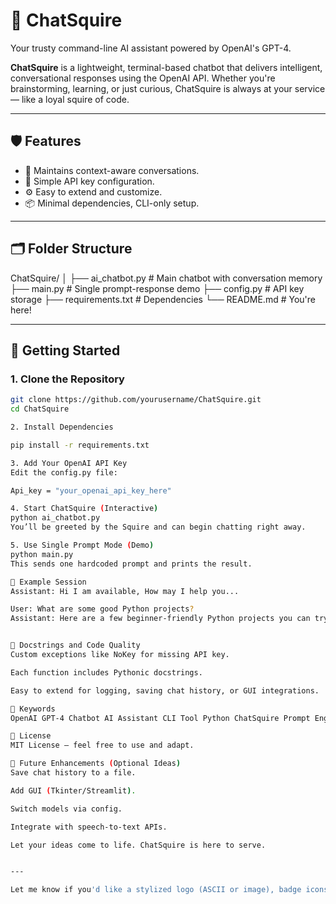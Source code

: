 # 🤖 ChatSquire

Your trusty command-line AI assistant powered by OpenAI's GPT-4.

**ChatSquire** is a lightweight, terminal-based chatbot that delivers intelligent, conversational responses using the OpenAI API. Whether you're brainstorming, learning, or just curious, ChatSquire is always at your service — like a loyal squire of code.

---

## 🛡️ Features

- 💬 Maintains context-aware conversations.
- 🔐 Simple API key configuration.
- ⚙️ Easy to extend and customize.
- 📦 Minimal dependencies, CLI-only setup.

---

## 🗂️ Folder Structure

ChatSquire/
│
├── ai_chatbot.py # Main chatbot with conversation memory
├── main.py # Single prompt-response demo
├── config.py # API key storage
├── requirements.txt # Dependencies
└── README.md # You're here!


---

## 🚀 Getting Started

### 1. Clone the Repository

```bash
git clone https://github.com/yourusername/ChatSquire.git
cd ChatSquire

2. Install Dependencies

pip install -r requirements.txt

3. Add Your OpenAI API Key
Edit the config.py file:

Api_key = "your_openai_api_key_here"

4. Start ChatSquire (Interactive)
python ai_chatbot.py
You’ll be greeted by the Squire and can begin chatting right away.

5. Use Single Prompt Mode (Demo)
python main.py
This sends one hardcoded prompt and prints the result.

🧠 Example Session
Assistant: Hi I am available, How may I help you...

User: What are some good Python projects?
Assistant: Here are a few beginner-friendly Python projects you can try...


📝 Docstrings and Code Quality
Custom exceptions like NoKey for missing API key.

Each function includes Pythonic docstrings.

Easy to extend for logging, saving chat history, or GUI integrations.

🔑 Keywords
OpenAI GPT-4 Chatbot AI Assistant CLI Tool Python ChatSquire Prompt Engineering Terminal AI

📃 License
MIT License — feel free to use and adapt.

🤔 Future Enhancements (Optional Ideas)
Save chat history to a file.

Add GUI (Tkinter/Streamlit).

Switch models via config.

Integrate with speech-to-text APIs.

Let your ideas come to life. ChatSquire is here to serve.


---

Let me know if you'd like a stylized logo (ASCII or image), badge icons (e.g., "Built with OpenAI", "MIT License"), or a GitHub Actions workflow for linting or CI.
